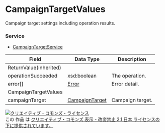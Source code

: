 # CampaignTargetValues
Campaign target settings including operation results.
### Service
+ [CampaignTargetService](../services/CampaignTargetService.md)

| Field | Data Type | Description | 
|---|---|---|
| ReturnValue(inherited)|||
| operationSucceeded| xsd:boolean| The operation. |
| error[]| <a href="./Error.md">Error</a>| Error detail. |
| CampaignTargetValues|||
| campaignTarget| <a href="./CampaignTarget.md">CampaignTarget</a>| Campaign target. |
<a rel="license" href="http://creativecommons.org/licenses/by-nd/2.1/jp/"><img alt="クリエイティブ・コモンズ・ライセンス" style="border-width:0" src="https://i.creativecommons.org/l/by-nd/2.1/jp/88x31.png" /></a><br />この 作品 は <a rel="license" href="http://creativecommons.org/licenses/by-nd/2.1/jp/">クリエイティブ・コモンズ 表示 - 改変禁止 2.1 日本 ライセンスの下に提供されています。</a>
